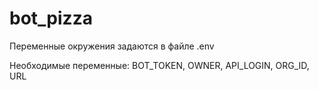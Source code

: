 # bot_pizza

Переменные окружения задаются в файле .env

Необходимые переменные: BOT_TOKEN, OWNER, API_LOGIN, ORG_ID, URL
